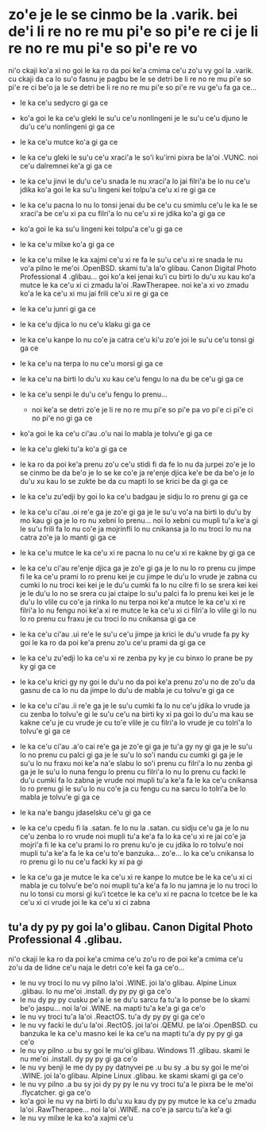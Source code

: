 zo'e je le se cinmo be la .varik. bei de'i li re no re mu pi'e so pi'e re ci je li re no re mu pi'e so pi'e re vo
=================================================================================================================

ni'o ckaji ko'a xi no goi le ka ro da poi ke'a cmima ce'u zo'u vy goi la .varik. cu ckaji da ca lo su'o fasnu je pagbu be le se detri be li re no re mu pi'e so pi'e re ci be'o ja le se detri be li re no re mu pi'e so pi'e re vu ge'u fa ga ce...

* le ka ce'u sedycro gi ga ce
* ko'a goi le ka ce'u gleki le su'u ce'u nonlingeni je le su'u ce'u djuno le du'u ce'u nonlingeni gi ga ce
* le ka ce'u mutce ko'a gi ga ce
* le ka ce'u gleki le su'u ce'u xraci'a le so'i ku'irni pixra be la'oi .VUNC. noi ce'u dalremnei ke'a gi ga ce
* le ka ce'u jinvi le du'u ce'u snada le nu xraci'a lo jai filri'a be lo nu ce'u jdika ko'a goi le ka su'u lingeni kei tolpu'a ce'u xi re gi ga ce
* le ka ce'u pacna lo nu lo tonsi jenai du be ce'u cu smimlu ce'u le ka le se xraci'a be ce'u xi pa cu filri'a lo nu ce'u xi re jdika ko'a gi ga ce
* ko'a goi le ka su'u lingeni kei tolpu'a ce'u gi ga ce
* le ka ce'u milxe ko'a gi ga ce
* le ka ce'u milxe le ka xajmi ce'u xi re fa le su'u ce'u xi re snada le nu vo'a pilno le me'oi .OpenBSD. skami tu'a la'o glibau. Canon Digital Photo Professional 4 .glibau... goi ko'a kei jenai ku'i cu birti lo du'u xu kau ko'a mutce le ka ce'u xi ci zmadu la'oi .RawTherapee. noi ke'a xi vo zmadu ko'a le ka ce'u xi mu jai frili ce'u xi re gi ga ce
* le ka ce'u junri gi ga ce
* le ka ce'u djica lo nu ce'u klaku gi ga ce
* le ka ce'u kanpe lo nu co'e ja catra ce'u ki'u zo'e joi le su'u ce'u tonsi gi ga ce
* le ka ce'u na terpa lo nu ce'u morsi gi ga ce
* le ka ce'u na birti lo du'u xu kau ce'u fengu lo na du be ce'u gi ga ce
* le ka ce'u senpi le du'u ce'u fengu lo prenu...

  * noi ke'a se detri zo'e je li re no re mu pi'e so pi'e pa vo pi'e ci pi'e ci no pi'e no gi ga ce

* ko'a goi le ka ce'u ci'au .o'u nai lo mabla je tolvu'e gi ga ce
* le ka ce'u gleki tu'a ko'a gi ga ce
* le ka ro da poi ke'a prenu zo'u ce'u stidi fi da fe lo nu da jurpei zo'e je lo se cinmo be da be'o je lo se ke co'e ja re'enje djica ke'e be da be'o je lo du'u xu kau lo se zukte be da cu mapti lo se krici be da gi ga ce
* le ka ce'u zu'edji by goi lo ka ce'u badgau je sidju lo ro prenu gi ga ce
* le ka ce'u ci'au .oi re'e ga je zo'e gi ga je le su'u vo'a na birti lo du'u by mo kau gi ga je lo ro nu xebni lo prenu... noi lo xebni cu mupli tu'a ke'a gi le su'u frili fa lo nu co'e ja mojrinfli lo nu cnikansa ja lo nu troci lo nu na catra zo'e ja lo manti gi ga ce
* le ka ce'u mutce le ka ce'u xi re pacna lo nu ce'u xi re kakne by gi ga ce
* le ka ce'u ci'au re'enje djica ga je zo'e gi ga je lo nu lo ro prenu cu jimpe fi le ka ce'u prami lo ro prenu kei je cu jimpe le du'u lo vrude je zabna cu cumki lo nu troci kei kei je le du'u cumki fa lo nu cilre fi lo se srera kei kei je le du'u lo no se srera cu jai ctaipe lo su'u palci fa lo prenu kei kei je le du'u lo vlile cu co'e ja rinka lo nu terpa noi ke'a mutce le ka ce'u xi re filri'a lo nu fengu noi ke'a xi re mutce le ka ce'u xi ci filri'a lo vlile gi lo nu lo ro prenu cu fraxu je cu troci lo nu cnikansa gi ga ce
* le ka ce'u ci'au .ui re'e le su'u ce'u jimpe ja krici le du'u vrude fa py ky goi le ka ro da poi ke'a prenu zo'u ce'u prami da gi ga ce
* le ka ce'u zu'edji lo ka ce'u xi re zenba py ky je cu binxo lo prane be py ky gi ga ce
* le ka ce'u krici gy ny goi le du'u no da poi ke'a prenu zo'u no de zo'u da gasnu de ca lo nu da jimpe lo du'u de mabla je cu tolvu'e gi ga ce
* le ka ce'u ci'au .ii re'e ga je le su'u cumki fa lo nu ce'u jdika lo vrude ja cu zenba lo tolvu'e gi le su'u ce'u na birti ky xi pa goi lo du'u ma kau se kakne ce'u je cu vrude je cu to'e vlile je cu filri'a lo vrude je cu tolri'a lo tolvu'e gi ga ce
* le ka ce'u ci'au .a'o cai re'e ga je zo'e gi ga je tu'a gy ny gi ga je le su'u lo no prenu cu palci gi ga je le su'u lo so'i nandu cu cumki gi ga je le su'u lo nu fraxu noi ke'a na'e slabu lo so'i prenu cu filri'a lo nu zenba gi ga je le su'u lo nuna fengu lo prenu cu filri'a lo nu lo prenu cu facki le du'u cumki fa lo zabna je vrude noi mupli tu'a ke'a fa le ka ce'u cnikansa lo ro prenu gi le su'u lo nu co'e ja cu fengu cu na sarcu lo tolri'a be lo mabla je tolvu'e gi ga ce
* le ka na'e bangu jdaselsku ce'u gi ga ce
* le ka ce'u cpedu fi la .satan. fe lo nu la .satan. cu sidju ce'u ga je lo nu ce'u zenba lo ro vrude noi mupli tu'a ke'a fa lo ka ce'u xi re jai co'e ja mojri'a fi le ka ce'u prami lo ro prenu ku'o je cu jdika lo ro tolvu'e noi mupli tu'a ke'a fa le ka ce'u to'e banzuka... zo'e... lo ka ce'u cnikansa lo ro prenu gi lo nu ce'u facki ky xi pa gi
* le ka ce'u ga je mutce le ka ce'u xi re kanpe lo mutce be le ka ce'u xi ci mabla je cu tolvu'e be'o noi mupli tu'a ke'a fa lo nu jamna je lo nu troci lo nu lo tonsi cu morsi gi ku'i tcetce le ka ce'u xi re pacna lo tcetce be le ka ce'u xi ci vrude joi le ka ce'u xi ci zabna

## tu'a dy py py goi la'o glibau. Canon Digital Photo Professional 4 .glibau.
ni'o ckaji le ka ro da poi ke'a cmima ce'u zo'u ro de poi ke'a cmima ce'u zo'u da de lidne ce'u naja le detri co'e kei fa ga ce'o...

* le nu vy troci lo nu vy pilno la'oi .WINE. joi la'o glibau. Alpine Linux .glibau. lo nu me'oi .install. dy py py gi ga ce'o
* le nu dy py py cusku pe'a le se du'u sarcu fa tu'a lo ponse be lo skami be'o jaspu... noi la'oi .WINE. na mapti tu'a ke'a gi ga ce'o
* le nu vy troci tu'a la'oi .ReactOS. tu'a dy py py gi ga ce'o
* le nu vy facki le du'u la'oi .RectOS. joi la'oi .QEMU. pe la'oi .OpenBSD. cu banzuka le ka ce'u masno kei le ka ce'u na mapti tu'a dy py py gi ga ce'o
* le nu vy pilno .u bu sy goi le mu'oi glibau. Windows 11 .glibau. skami le nu me'oi .install. dy py py gi ga ce'o
* le nu vy benji le me dy py py datnyvei pe .u bu sy .a bu sy goi le me'oi .WINE. joi la'o glibau. Alpine Linux .glibau. ke skami skami gi ga ce'o
* le nu vy pilno .a bu sy joi dy py py le nu vy troci tu'a le pixra be le me'oi .flycatcher. gi ga ce'o
* ko'a goi le nu vy na birti lo du'u xu kau dy py py mutce le ka ce'u zmadu la'oi .RawTherapee... noi la'oi .WINE. na co'e ja sarcu tu'a ke'a gi
* le nu vy milxe le ka ko'a xajmi ce'u
